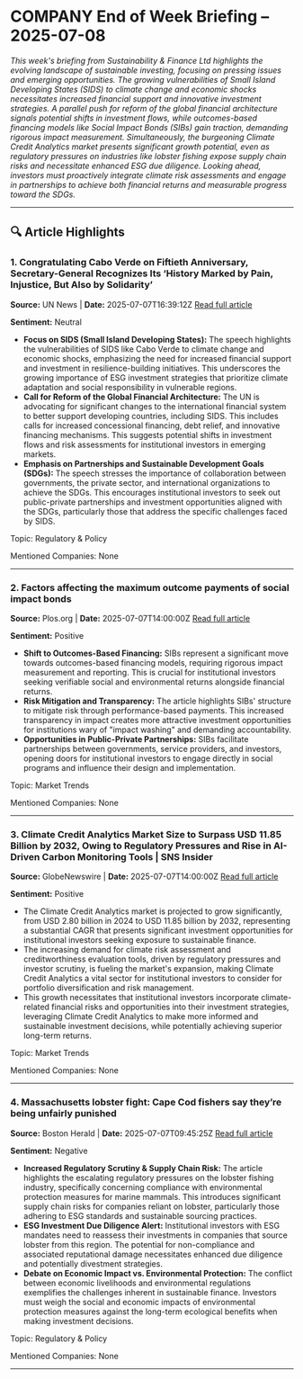 # COMPANY End of Week Briefing – 2025-07-08

_This week's briefing from Sustainability & Finance Ltd highlights the evolving landscape of sustainable investing, focusing on pressing issues and emerging opportunities. The growing vulnerabilities of Small Island Developing States (SIDS) to climate change and economic shocks necessitates increased financial support and innovative investment strategies. A parallel push for reform of the global financial architecture signals potential shifts in investment flows, while outcomes-based financing models like Social Impact Bonds (SIBs) gain traction, demanding rigorous impact measurement. Simultaneously, the burgeoning Climate Credit Analytics market presents significant growth potential, even as regulatory pressures on industries like lobster fishing expose supply chain risks and necessitate enhanced ESG due diligence. Looking ahead, investors must proactively integrate climate risk assessments and engage in partnerships to achieve both financial returns and measurable progress toward the SDGs._

---

## 🔍 Article Highlights

### 1. Congratulating Cabo Verde on Fiftieth Anniversary, Secretary-General Recognizes Its ‘History Marked by Pain, Injustice, But Also by Solidarity’
**Source:** UN News | **Date:** 2025-07-07T16:39:12Z
[Read full article](https://press.un.org/en/2025/sgsm22716.doc.htm)

**Sentiment:** Neutral

*   **Focus on SIDS (Small Island Developing States):** The speech highlights the vulnerabilities of SIDS like Cabo Verde to climate change and economic shocks, emphasizing the need for increased financial support and investment in resilience-building initiatives. This underscores the growing importance of ESG investment strategies that prioritize climate adaptation and social responsibility in vulnerable regions.
*   **Call for Reform of the Global Financial Architecture:** The UN is advocating for significant changes to the international financial system to better support developing countries, including SIDS. This includes calls for increased concessional financing, debt relief, and innovative financing mechanisms. This suggests potential shifts in investment flows and risk assessments for institutional investors in emerging markets.
*   **Emphasis on Partnerships and Sustainable Development Goals (SDGs):** The speech stresses the importance of collaboration between governments, the private sector, and international organizations to achieve the SDGs. This encourages institutional investors to seek out public-private partnerships and investment opportunities aligned with the SDGs, particularly those that address the specific challenges faced by SIDS.

Topic: Regulatory & Policy

Mentioned Companies: None

---

### 2. Factors affecting the maximum outcome payments of social impact bonds
**Source:** Plos.org | **Date:** 2025-07-07T14:00:00Z
[Read full article](https://journals.plos.org/plosone/article?id=10.1371/journal.pone.0327547)

**Sentiment:** Positive

*   **Shift to Outcomes-Based Financing:** SIBs represent a significant move towards outcomes-based financing models, requiring rigorous impact measurement and reporting. This is crucial for institutional investors seeking verifiable social and environmental returns alongside financial returns.
*   **Risk Mitigation and Transparency:** The article highlights SIBs' structure to mitigate risk through performance-based payments. This increased transparency in impact creates more attractive investment opportunities for institutions wary of "impact washing" and demanding accountability.
*   **Opportunities in Public-Private Partnerships:** SIBs facilitate partnerships between governments, service providers, and investors, opening doors for institutional investors to engage directly in social programs and influence their design and implementation.

Topic: Market Trends

Mentioned Companies: None

---

### 3. Climate Credit Analytics Market Size to Surpass USD 11.85 Billion by 2032, Owing to Regulatory Pressures and Rise in AI-Driven Carbon Monitoring Tools | SNS Insider
**Source:** GlobeNewswire | **Date:** 2025-07-07T14:00:00Z
[Read full article](https://www.globenewswire.com/news-release/2025/07/07/3111118/0/en/Climate-Credit-Analytics-Market-Size-to-Surpass-USD-11-85-Billion-by-2032-Owing-to-Regulatory-Pressures-and-Rise-in-AI-Driven-Carbon-Monitoring-Tools-SNS-Insider.html)

**Sentiment:** Positive

*   The Climate Credit Analytics market is projected to grow significantly, from USD 2.80 billion in 2024 to USD 11.85 billion by 2032, representing a substantial CAGR that presents significant investment opportunities for institutional investors seeking exposure to sustainable finance.
*   The increasing demand for climate risk assessment and creditworthiness evaluation tools, driven by regulatory pressures and investor scrutiny, is fueling the market's expansion, making Climate Credit Analytics a vital sector for institutional investors to consider for portfolio diversification and risk management.
*   This growth necessitates that institutional investors incorporate climate-related financial risks and opportunities into their investment strategies, leveraging Climate Credit Analytics to make more informed and sustainable investment decisions, while potentially achieving superior long-term returns.

Topic: Market Trends

Mentioned Companies: None

---

### 4. Massachusetts lobster fight: Cape Cod fishers say they’re being unfairly punished
**Source:** Boston Herald | **Date:** 2025-07-07T09:45:25Z
[Read full article](https://www.bostonherald.com/2025/07/07/massachusetts-lobster-fight-cape-cod-fishers-say-theyre-being-unfairly-punished/)

**Sentiment:** Negative

*   **Increased Regulatory Scrutiny & Supply Chain Risk:** The article highlights the escalating regulatory pressures on the lobster fishing industry, specifically concerning compliance with environmental protection measures for marine mammals. This introduces significant supply chain risks for companies reliant on lobster, particularly those adhering to ESG standards and sustainable sourcing practices.
*   **ESG Investment Due Diligence Alert:** Institutional investors with ESG mandates need to reassess their investments in companies that source lobster from this region. The potential for non-compliance and associated reputational damage necessitates enhanced due diligence and potentially divestment strategies.
*   **Debate on Economic Impact vs. Environmental Protection:** The conflict between economic livelihoods and environmental regulations exemplifies the challenges inherent in sustainable finance. Investors must weigh the social and economic impacts of environmental protection measures against the long-term ecological benefits when making investment decisions.

Topic: Regulatory & Policy

Mentioned Companies: None

---
